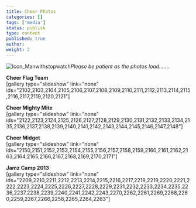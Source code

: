 ```yaml
---
title: Cheer Photos
categories: []
tags: ['media']
status: publish
type: content
published: true
author: 
weight: 2
---
```

![Icon_Manwithstopwatch](http://mvcowboysfootball.files.wordpress.com/2013/08/icon_manwithstopwatch.jpg)_Please be patient as the photos load......._

**Cheer Flag Team**  
[gallery type="slideshow" link="none" ids="2102,2103,2104,2105,2106,2107,2108,2109,2110,2111,2112,2113,2114,2115,2116,2117,2119,2120,2121"]

**Cheer Mighty Mite**  
[gallery type="slideshow" link="none" ids="2122,2123,2124,2125,2126,2127,2128,2129,2130,2131,2132,2133,2134,2135,2136,2137,2138,2139,2140,2141,2142,2143,2144,2145,2146,2147,2148"]

**Cheer Midget**  
[gallery type="slideshow" link="none" ids="2150,2151,2152,2153,2154,2155,2156,2157,2158,2159,2160,2161,2162,2163,2164,2165,2166,2167,2168,2169,2170,2171"]

**Jamz Camp 2013**  
[gallery type="slideshow" link="none" ids="2209,2210,2211,2212,2213,2214,2215,2216,2217,2218,2219,2220,2221,2222,2223,2224,2225,2226,2227,2228,2229,2231,2232,2233,2234,2235,2236,2237,2238,2239,2240,2241,2242,2243,2270,2262,2261,2269,2268,2260,2259,2267,2266,2258,2265,2264,2263"]

